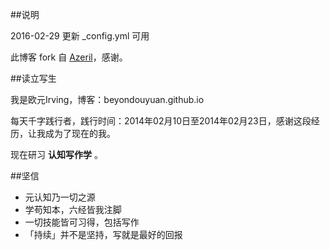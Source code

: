 ##说明

2016-02-29  更新 _config.yml 可用

此博客 fork 自 [Azeril](http://azeril.me/)，感谢。

##读立写生

我是欧元Irving，博客：beyondouyuan.github.io

每天千字践行者，践行时间：2014年02月10日至2014年02月23日，感谢这段经历，让我成为了现在的我。

现在研习 **认知写作学** 。

##坚信


- 元认知乃一切之源
- 学苟知本，六经皆我注脚 
- 一切技能皆可习得，包括写作
- 「持续」并不是坚持，写就是最好的回报



